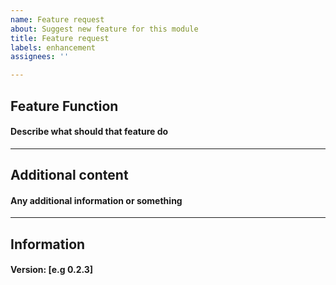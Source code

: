 ```yaml
---
name: Feature request
about: Suggest new feature for this module
title: Feature request
labels: enhancement
assignees: ''

---
```


## Feature Function
#### Describe what should that feature do
-------
## Additional content
#### Any additional information or something  
-------
## Information
#### Version: [e.g 0.2.3]
